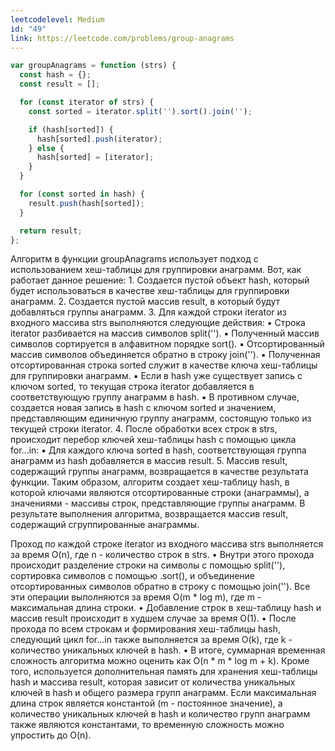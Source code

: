 ```yaml
---
leetcodelevel: Medium
id: "49"
link: https://leetcode.com/problems/group-anagrams
---
```

```javascript
var groupAnagrams = function (strs) {
  const hash = {};
  const result = [];

  for (const iterator of strs) {
    const sorted = iterator.split('').sort().join('');

    if (hash[sorted]) {
      hash[sorted].push(iterator);
    } else {
      hash[sorted] = [iterator];
    }
  }

  for (const sorted in hash) {
    result.push(hash[sorted]);
  }

  return result;
};
```

Алгоритм в функции ﻿groupAnagrams использует подход с использованием хеш-таблицы для группировки анаграмм.
Вот, как работает данное решение:
	1.	Создается пустой объект ﻿hash, который будет использоваться в качестве хеш-таблицы для группировки анаграмм.
	2.	Создается пустой массив ﻿result, в который будут добавляться группы анаграмм.
	3.	Для каждой строки ﻿iterator из входного массива ﻿strs выполняются следующие действия:
	▪	Строка ﻿iterator разбивается на массив символов ﻿split('').
	▪	Полученный массив символов сортируется в алфавитном порядке ﻿sort().
	▪	Отсортированный массив символов объединяется обратно в строку ﻿join('').
	▪	Полученная отсортированная строка ﻿sorted служит в качестве ключа хеш-таблицы для группировки анаграмм.
	▪	Если в ﻿hash уже существует запись с ключом ﻿sorted, то текущая строка ﻿iterator добавляется в соответствующую группу анаграмм в ﻿hash.
	▪	В противном случае, создается новая запись в ﻿hash с ключом ﻿sorted и значением, представляющим единичную группу анаграмм, состоящую только из текущей строки ﻿iterator.
	4.	После обработки всех строк в ﻿strs, происходит перебор ключей хеш-таблицы ﻿hash с помощью цикла ﻿for...in:
	▪	Для каждого ключа ﻿sorted в ﻿hash, соответствующая группа анаграмм из ﻿hash добавляется в массив ﻿result.
	5.	Массив ﻿result, содержащий группы анаграмм, возвращается в качестве результата функции.
Таким образом, алгоритм создает хеш-таблицу ﻿hash, в которой ключами являются отсортированные строки (анаграммы), а значениями - массивы строк, представляющие группы анаграмм. В результате выполнения алгоритма, возвращается массив ﻿result, содержащий сгруппированные анаграммы.

Проход по каждой строке ﻿iterator из входного массива ﻿strs выполняется за время O(n), где n - количество строк в ﻿strs.
	•	Внутри этого прохода происходит разделение строки на символы с помощью ﻿split(''), сортировка символов с помощью ﻿.sort(), и объединение отсортированных символов обратно в строку с помощью ﻿join(''). Все эти операции выполняются за время O(m * log m), где m - максимальная длина строки.
	•	Добавление строк в хеш-таблицу ﻿hash и массив ﻿result происходит в худшем случае за время O(1).
	•	После прохода по всем строкам и формирования хеш-таблицы ﻿hash, следующий цикл ﻿for...in также выполняется за время O(k), где k - количество уникальных ключей в ﻿hash.
	•	В итоге, суммарная временная сложность алгоритма можно оценить как O(n * m * log m + k).
Кроме того, используется дополнительная память для хранения хеш-таблицы ﻿hash и массива ﻿result, которая зависит от количества уникальных ключей в ﻿hash и общего размера групп анаграмм.
Если максимальная длина строк является константой (m - постоянное значение), а количество уникальных ключей в ﻿hash и количество групп анаграмм также являются константами, то временную сложность можно упростить до O(n).